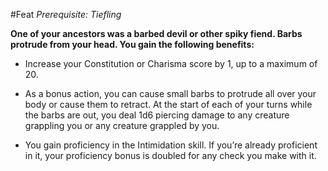 #Feat
*Prerequisite: Tiefling*

**One of your ancestors was a barbed devil or other spiky fiend. Barbs protrude from your head. You gain the following benefits:**

* Increase your Constitution or Charisma score by 1, up to a maximum of 20.

* As a bonus action, you can cause small barbs to protrude all over your body or cause them to retract. At the start of each of your turns while the barbs are out, you deal 1d6 piercing damage to any creature grappling you or any creature grappled by you.

* You gain proficiency in the Intimidation skill. If you’re already proficient in it, your proficiency bonus is doubled for any check you make with it.